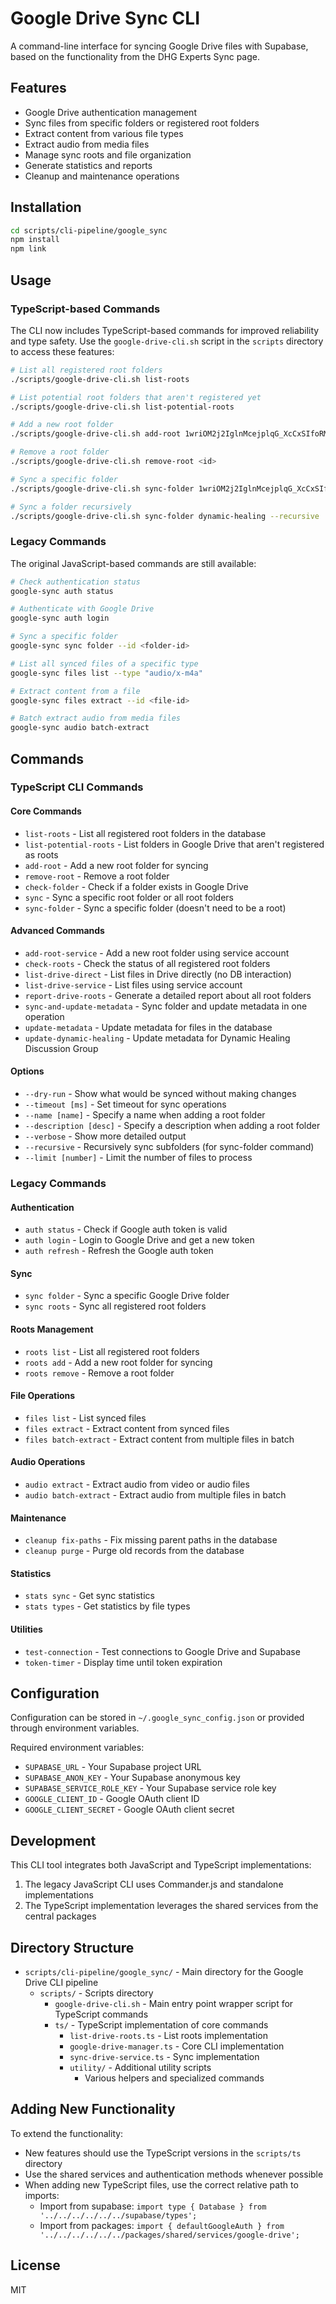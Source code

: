 # Google Drive Sync CLI

A command-line interface for syncing Google Drive files with Supabase, based on the functionality from the DHG Experts Sync page.

## Features

- Google Drive authentication management
- Sync files from specific folders or registered root folders
- Extract content from various file types
- Extract audio from media files
- Manage sync roots and file organization
- Generate statistics and reports
- Cleanup and maintenance operations

## Installation

```bash
cd scripts/cli-pipeline/google_sync
npm install
npm link
```

## Usage

### TypeScript-based Commands

The CLI now includes TypeScript-based commands for improved reliability and type safety. Use the `google-drive-cli.sh` script in the `scripts` directory to access these features:

```bash
# List all registered root folders
./scripts/google-drive-cli.sh list-roots

# List potential root folders that aren't registered yet
./scripts/google-drive-cli.sh list-potential-roots

# Add a new root folder
./scripts/google-drive-cli.sh add-root 1wriOM2j2IglnMcejplqG_XcCxSIfoRMV --name "Dynamic Healing Discussion Group"

# Remove a root folder
./scripts/google-drive-cli.sh remove-root <id>

# Sync a specific folder
./scripts/google-drive-cli.sh sync-folder 1wriOM2j2IglnMcejplqG_XcCxSIfoRMV --dry-run

# Sync a folder recursively
./scripts/google-drive-cli.sh sync-folder dynamic-healing --recursive
```

### Legacy Commands

The original JavaScript-based commands are still available:

```bash
# Check authentication status
google-sync auth status

# Authenticate with Google Drive
google-sync auth login

# Sync a specific folder
google-sync sync folder --id <folder-id>

# List all synced files of a specific type
google-sync files list --type "audio/x-m4a"

# Extract content from a file
google-sync files extract --id <file-id>

# Batch extract audio from media files
google-sync audio batch-extract
```

## Commands

### TypeScript CLI Commands

#### Core Commands
- `list-roots` - List all registered root folders in the database
- `list-potential-roots` - List folders in Google Drive that aren't registered as roots
- `add-root` - Add a new root folder for syncing
- `remove-root` - Remove a root folder
- `check-folder` - Check if a folder exists in Google Drive
- `sync` - Sync a specific root folder or all root folders
- `sync-folder` - Sync a specific folder (doesn't need to be a root)

#### Advanced Commands
- `add-root-service` - Add a new root folder using service account
- `check-roots` - Check the status of all registered root folders
- `list-drive-direct` - List files in Drive directly (no DB interaction)
- `list-drive-service` - List files using service account
- `report-drive-roots` - Generate a detailed report about all root folders
- `sync-and-update-metadata` - Sync folder and update metadata in one operation
- `update-metadata` - Update metadata for files in the database
- `update-dynamic-healing` - Update metadata for Dynamic Healing Discussion Group

#### Options
- `--dry-run` - Show what would be synced without making changes
- `--timeout [ms]` - Set timeout for sync operations
- `--name [name]` - Specify a name when adding a root folder
- `--description [desc]` - Specify a description when adding a root folder
- `--verbose` - Show more detailed output
- `--recursive` - Recursively sync subfolders (for sync-folder command)
- `--limit [number]` - Limit the number of files to process

### Legacy Commands

#### Authentication

- `auth status` - Check if Google auth token is valid
- `auth login` - Login to Google Drive and get a new token
- `auth refresh` - Refresh the Google auth token

#### Sync

- `sync folder` - Sync a specific Google Drive folder
- `sync roots` - Sync all registered root folders

#### Roots Management

- `roots list` - List all registered root folders
- `roots add` - Add a new root folder for syncing
- `roots remove` - Remove a root folder

#### File Operations

- `files list` - List synced files
- `files extract` - Extract content from synced files
- `files batch-extract` - Extract content from multiple files in batch

#### Audio Operations

- `audio extract` - Extract audio from video or audio files
- `audio batch-extract` - Extract audio from multiple files in batch

#### Maintenance

- `cleanup fix-paths` - Fix missing parent paths in the database
- `cleanup purge` - Purge old records from the database

#### Statistics

- `stats sync` - Get sync statistics
- `stats types` - Get statistics by file types

#### Utilities

- `test-connection` - Test connections to Google Drive and Supabase
- `token-timer` - Display time until token expiration

## Configuration

Configuration can be stored in `~/.google_sync_config.json` or provided through environment variables.

Required environment variables:

- `SUPABASE_URL` - Your Supabase project URL
- `SUPABASE_ANON_KEY` - Your Supabase anonymous key
- `SUPABASE_SERVICE_ROLE_KEY` - Your Supabase service role key
- `GOOGLE_CLIENT_ID` - Google OAuth client ID
- `GOOGLE_CLIENT_SECRET` - Google OAuth client secret

## Development

This CLI tool integrates both JavaScript and TypeScript implementations:

1. The legacy JavaScript CLI uses Commander.js and standalone implementations
2. The TypeScript implementation leverages the shared services from the central packages

## Directory Structure

- `scripts/cli-pipeline/google_sync/` - Main directory for the Google Drive CLI pipeline
  - `scripts/` - Scripts directory
    - `google-drive-cli.sh` - Main entry point wrapper script for TypeScript commands
    - `ts/` - TypeScript implementation of core commands
      - `list-drive-roots.ts` - List roots implementation
      - `google-drive-manager.ts` - Core CLI implementation
      - `sync-drive-service.ts` - Sync implementation
      - `utility/` - Additional utility scripts
        - Various helpers and specialized commands

## Adding New Functionality

To extend the functionality:
- New features should use the TypeScript versions in the `scripts/ts` directory
- Use the shared services and authentication methods whenever possible
- When adding new TypeScript files, use the correct relative path to imports:
  - Import from supabase: `import type { Database } from '../../../../../../supabase/types';`
  - Import from packages: `import { defaultGoogleAuth } from '../../../../../../packages/shared/services/google-drive';`

## License

MIT